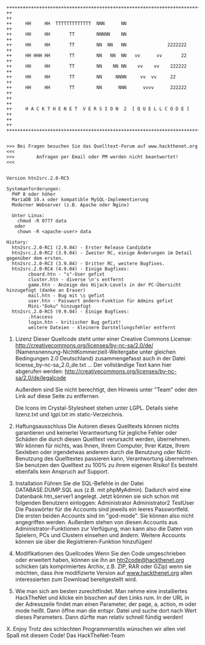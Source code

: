 

    +++++++++++++++++++++++++++++++++++++++++++++++++++++++++++++++++++++++++
    ++                                                                     ++
    ++     HH     HH  TTTTTTTTTTTTT  NNN      NN                           ++
    ++     HH     HH       TT        NNNNN    NN                           ++
    ++     HH     HH       TT        NN  NN   NN               2222222     ++
    ++     HH HHH HH       TT        NN   NN  NN   vv      vv       22     ++
    ++     HH     HH       TT        NN    NN NN    vv    vv    222222     ++
    ++     HH     HH       TT        NN     NNNN     vv  vv     22         ++
    ++     HH     HH       TT        NN      NNN      vvvv      222222     ++
    ++                                                                     ++
    ++     H A C K T H E N E T  V E R S I O N  2  [ Q U E L L C O D E ]    ++
    ++                                                                     ++
    +++++++++++++++++++++++++++++++++++++++++++++++++++++++++++++++++++++++++


    >>> Bei Fragen besuchen Sie das Quelltext-Forum auf www.hackthenet.org <<<
    >>>        Anfragen per Email oder PM werden nicht beantwortet!        <<<

    
    Version htn2src.2.0-RC5

    Systemanforderungen:
      PHP 8 oder höher
      MariaDB 10.x oder kompatible MySQL-Implementierung
      Moderner Webserver (z.B. Apache oder Nginx)
      
      Unter Linux:
        chmod -R 0777 data
       oder
        chown -R <apache-user> data
      
    History:
      htn2src.2.0-RC1 (2.9.04) - Erster Release Candidate
      htn2src.2.0-RC2 (3.9.04) - Zweiter RC, einige Änderungen im Detail gegenüber dem ersten.
      htn2src.2.0-RC3 (3.9.04) - Dritter RC, weitere Bugfixes.
      htn2src.2.0-RC4 (4.9.04) - Einige Bugfixes:
            cboard.htn - "s"-User gefixt
            cluster.htn - diverse \n's entfernt
            game.htn - Anzeige des Hijack-Levels in der PC-Übersicht hinzugefügt (danke an Eraser)
            mail.htn - Bug mit \s gefixt
            user.htn - Passwort ändern-Funktion für Admins gefixt
            Mini-"Doku" hinzugefügt
      htn2src.2.0-RC5 (9.9.04) - Einige Bugfixes:
            .htaccess
            login.htn - kritischer Bug gefixt!
            weitere Dateien - kleinere Darstellungsfehler entfernt
            
    
1. Lizenz
   Dieser Quellcode steht unter einer Creative Commons License:
   http://creativecommons.org/licenses/by-nc-sa/2.0/de/
   (Namensnennung-NichtKommerziell-Weitergabe unter gleichen Bedingungen 2.0 Deutschland)
   zusammengefasst auch in der Datei license_by-nc-sa_2.0_de.txt ...
   Der vollständige Text kann hier abgerufen werden: http://creativecommons.org/licenses/by-nc-sa/2.0/de/legalcode
   
   Außerdem sind Sie nicht berechtigt, den Hinweis unter "Team" oder den Link auf diese Seite zu entfernen.
   
   Die Icons im Crystal-Stylesheet stehen unter LGPL. Details siehe lizenz.txt und
   lgpl.txt im static-Verzeichnis.

2. Haftungsausschluss
   Die Autoren dieses Quelltexts können nichts garantieren und keinerlei Verantwortung
   für jegliche Fehler oder Schäden die durch diesen Quelltext verursacht werden, übernehmen.
   Wir können für nichts, was Ihnen, Ihrem Computer, Ihrer Katze, Ihrem Sexleben oder irgendetwas
   anderem durch die Benutzung oder Nicht-Benutzung des Quelltextes passieren kann, Verantwortung
   übernehmen. Sie benutzen den Quelltext zu 100% zu ihrem eigenen Risiko!
   Es besteht ebenfalls kein Anspruch auf Support.
   
3. Installation
   Führen Sie die SQL-Befehle in der Datei DATABASE.DUMP.SQL aus (z.B. mit phpMyAdmin).
   Dadurch wird eine Datenbank htn_server1 angelegt.
   Jetzt können sie sich schon mit folgenden Benutzern einloggen:
    Administrator
    Administrator2
    TestUser
   Die Passwörter für die Accounts sind jeweils ein leeres Passwortfeld. Die ersten beiden
   Accounts sind im "god-mode". Sie können also nicht angegriffen werden. Außerdem stehen
   von diesen Accounts aus Administrator-Funktionen zur Verfügung, man kann also die Daten
   von Spielern, PCs und Clustern einsehen und ändern.
   Weitere Accounts können sie über die Registrieren-Funktion hinzufügen!

4. Modifikationen des Quellcodes
   Wenn Sie den Code umgeschrieben oder erweitert haben, können sie ihn an
   htn2code@hackthenet.org schicken (als komprimiertes Archiv, z.B. ZIP, RAR oder GZip)
   wenn sie möchten, dass ihre modifizierte Version auf www.hackthenet.org allen
   interessierten zum Download bereitgestellt wird.

5. Wie man sich am besten zurechtfindet.
   Man nehme eine installiertes HackTheNet und klicke ein bisschen auf den Links rum.
   In der URL in der Adresszeile findet man einen Parameter, der page, a, action, m oder
   mode heißt.
   Dann öffne man die entspr. Datei und suche dort nach Wert dieses Parameters. Dann dürfte
   man relativ schnell fündig werden!
   
X. Enjoy
   Trotz des schlechten Programmierstils wünschen wir allen viel Spaß mit diesem Code!
   Das HackTheNet-Team
   
   
   
   

